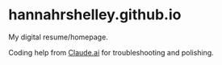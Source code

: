 # hannahrshelley.github.io

My digital resume/homepage.

Coding help from [Claude.ai](http://www.claude.ai) for troubleshooting and polishing.
